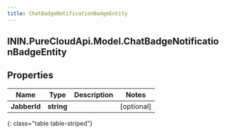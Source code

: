 ```yaml
---
title: ChatBadgeNotificationBadgeEntity
---
```

## ININ.PureCloudApi.Model.ChatBadgeNotificationBadgeEntity

## Properties

|Name | Type | Description | Notes|
|------------ | ------------- | ------------- | -------------|
| **JabberId** | **string** |  | [optional] |
{: class="table table-striped"}


